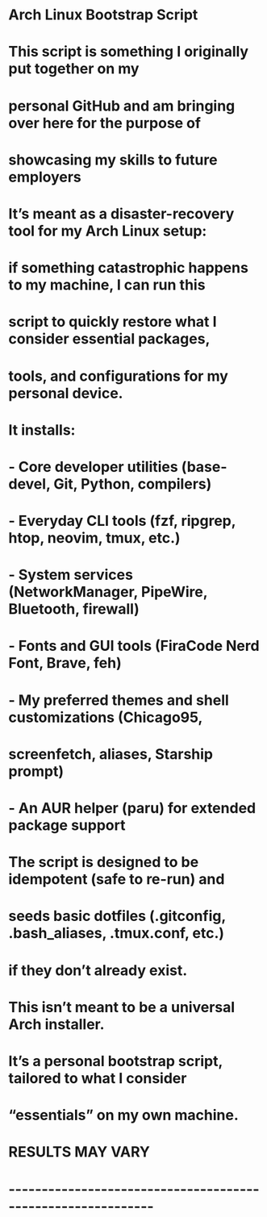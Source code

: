 # Arch Linux Bootstrap Script
#
# This script is something I originally put together on my
# personal GitHub and am bringing over here for the purpose of 
# showcasing my skills to future employers
#
# It’s meant as a disaster-recovery tool for my Arch Linux setup:
# if something catastrophic happens to my machine, I can run this
# script to quickly restore what I consider essential packages,
# tools, and configurations for my personal device.
#
# It installs:
#   - Core developer utilities (base-devel, Git, Python, compilers)
#   - Everyday CLI tools (fzf, ripgrep, htop, neovim, tmux, etc.)
#   - System services (NetworkManager, PipeWire, Bluetooth, firewall)
#   - Fonts and GUI tools (FiraCode Nerd Font, Brave, feh)
#   - My preferred themes and shell customizations (Chicago95,
#     screenfetch, aliases, Starship prompt)
#   - An AUR helper (paru) for extended package support
#
# The script is designed to be idempotent (safe to re-run) and
# seeds basic dotfiles (.gitconfig, .bash_aliases, .tmux.conf, etc.)
# if they don’t already exist.
#
# This isn’t meant to be a universal Arch installer.
# It’s a personal bootstrap script, tailored to what I consider
# “essentials” on my own machine.
#
# RESULTS MAY VARY
# ------------------------------------------------------------
